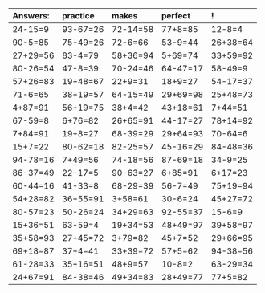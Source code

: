 | Answers: | practice | makes | perfect | ! |
| :--- | :--- | :--- | :--- | :--- |
| 24-15=9 | 93-67=26 | 72-14=58 | 77+8=85 | 12-8=4 | 
| 90-5=85 | 75-49=26 | 72-6=66 | 53-9=44 | 26+38=64 | 
| 27+29=56 | 83-4=79 | 58+36=94 | 5+69=74 | 33+59=92 | 
| 80-26=54 | 47-8=39 | 70-24=46 | 64-47=17 | 58-49=9 | 
| 57+26=83 | 19+48=67 | 22+9=31 | 18+9=27 | 54-17=37 | 
| 71-6=65 | 38+19=57 | 64-15=49 | 29+69=98 | 25+48=73 | 
| 4+87=91 | 56+19=75 | 38+4=42 | 43+18=61 | 7+44=51 | 
| 67-59=8 | 6+76=82 | 26+65=91 | 44-17=27 | 78+14=92 | 
| 7+84=91 | 19+8=27 | 68-39=29 | 29+64=93 | 70-64=6 | 
| 15+7=22 | 80-62=18 | 82-25=57 | 45-16=29 | 84-48=36 | 
| 94-78=16 | 7+49=56 | 74-18=56 | 87-69=18 | 34-9=25 | 
| 86-37=49 | 22-17=5 | 90-63=27 | 6+85=91 | 6+17=23 | 
| 60-44=16 | 41-33=8 | 68-29=39 | 56-7=49 | 75+19=94 | 
| 54+28=82 | 36+55=91 | 3+58=61 | 30-6=24 | 45+27=72 | 
| 80-57=23 | 50-26=24 | 34+29=63 | 92-55=37 | 15-6=9 | 
| 15+36=51 | 63-59=4 | 19+34=53 | 48+49=97 | 39+58=97 | 
| 35+58=93 | 27+45=72 | 3+79=82 | 45+7=52 | 29+66=95 | 
| 69+18=87 | 37+4=41 | 33+39=72 | 57+5=62 | 94-38=56 | 
| 61-28=33 | 35+16=51 | 48+9=57 | 10-8=2 | 63-29=34 | 
| 24+67=91 | 84-38=46 | 49+34=83 | 28+49=77 | 77+5=82 | 
